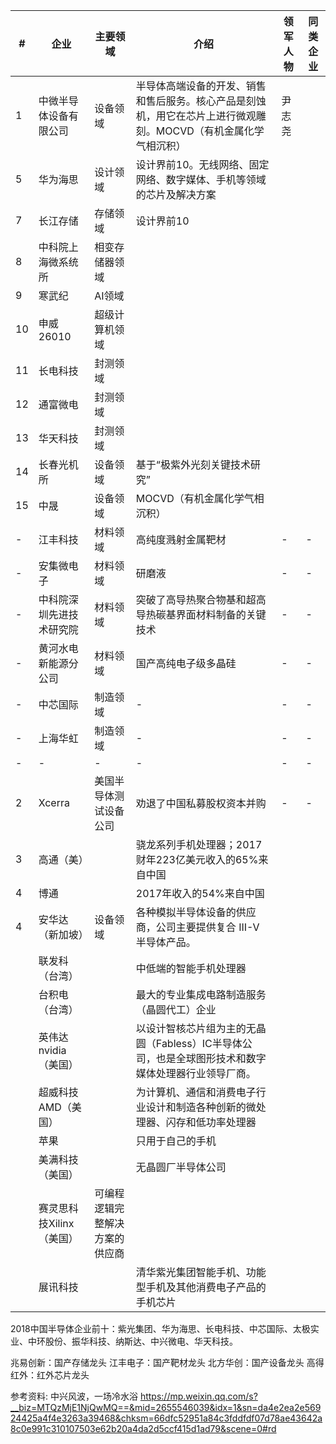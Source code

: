 |#|企业|主要领域|介绍|领军人物|同类企业|
|-|-|-|-|-|-|
|1|中微半导体设备有限公司|设备领域|半导体高端设备的开发、销售和售后服务。核心产品是刻蚀机，用它在芯片上进行微观雕刻。MOCVD（有机金属化学气相沉积）|尹志尧||
|5|华为海思|设计领域|设计界前10。无线网络、固定网络、数字媒体、手机等领域的芯片及解决方案|||
|7|长江存储|存储领域|设计界前10|||
|8|中科院上海微系统所|相变存储器领域||||
|9|寒武纪|AI领域||||
|10|申威26010|超级计算机领域||||
|11|长电科技|封测领域||||
|12|通富微电|封测领域||||
|13|华天科技|封测领域||||
|14|长春光机所|设备领域|基于“极紫外光刻关键技术研究”|||
|15|中晟|设备领域|MOCVD（有机金属化学气相沉积）|||
|-|江丰科技|材料领域|高纯度溅射金属靶材|-|-|
|-|安集微电子|材料领域|研磨液|-|-|
|-|中科院深圳先进技术研究院|材料领域|突破了高导热聚合物基和超高导热碳基界面材料制备的关键技术|-|-|
|-|黄河水电新能源分公司|材料领域|国产高纯电子级多晶硅|-|-|
|-|中芯国际|制造领域|-|-|-|
|-|上海华虹|制造领域|-|-|-|
|-|-|-|-|-|-|
|2|Xcerra|美国半导体测试设备公司|劝退了中国私募股权资本并购|-|-|
|3|高通（美）||骁龙系列手机处理器；2017财年223亿美元收入的65%来自中国|||
|4|博通||2017年收入的54%来自中国|||
|4|安华达（新加坡）|设备领域|各种模拟半导体设备的供应商，公司主要提供复合 III-V 半导体产品。|||
||联发科（台湾）||中低端的智能手机处理器|||
||台积电（台湾）||最大的专业集成电路制造服务（晶圆代工）企业|||
||英伟达nvidia（美国）||以设计智核芯片组为主的无晶圆（Fabless）IC半导体公司，也是全球图形技术和数字媒体处理器行业领导厂商。|||
||超威科技AMD（美国）||为计算机、通信和消费电子行业设计和制造各种创新的微处理器、闪存和低功率处理器|||
||苹果||只用于自己的手机|||
||美满科技（美国）||无晶圆厂半导体公司|||
||赛灵思科技Xilinx（美国）|可编程逻辑完整解决方案的供应商||||
||展讯科技||清华紫光集团智能手机、功能型手机及其他消费电子产品的手机芯片|||



2018中国半导体企业前十：紫光集团、华为海思、长电科技、中芯国际、太极实业、中环股份、振华科技、纳斯达、中兴微电、华天科技。

兆易创新：国产存储龙头
江丰电子：国产靶材龙头
北方华创：国产设备龙头
高得红外：红外芯片龙头



参考资料:
中兴风波，一场冷水浴
https://mp.weixin.qq.com/s?__biz=MTQzMjE1NjQwMQ==&mid=2655546039&idx=1&sn=da4e2ea2e56924425a4f4e3263a39468&chksm=66dfc52951a84c3fddfdf07d78ae43642a8c0e991c310107503e62b20a4da2d5ccf415d1ad79&scene=0#rd
